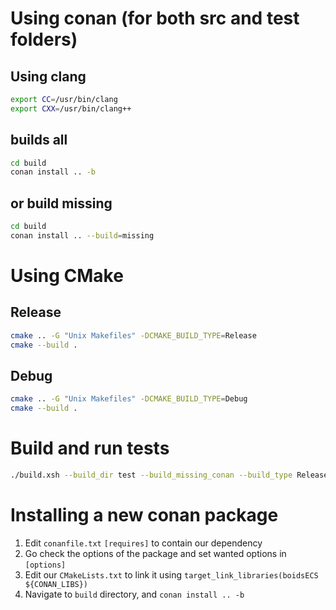 # Using conan (for both src and test folders)

## Using clang
```bash
export CC=/usr/bin/clang
export CXX=/usr/bin/clang++
```

## builds all
```bash
cd build
conan install .. -b
```
## or build missing
```bash
cd build
conan install .. --build=missing
```

# Using CMake

## Release
```bash
cmake .. -G "Unix Makefiles" -DCMAKE_BUILD_TYPE=Release
cmake --build .
```

## Debug
```bash
cmake .. -G "Unix Makefiles" -DCMAKE_BUILD_TYPE=Debug
cmake --build .
```

# Build and run tests
```bash
./build.xsh --build_dir test --build_missing_conan --build_type Release ; ./run_tests.bash
```

# Installing a new conan package
1. Edit `conanfile.txt` `[requires]` to contain our dependency
2. Go check the options of the package and set wanted options in `[options]`
3. Edit our `CMakeLists.txt` to link it using `target_link_libraries(boidsECS ${CONAN_LIBS})`
4. Navigate to `build` directory, and `conan install .. -b`
